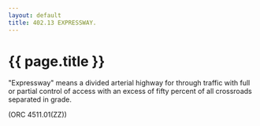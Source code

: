```yaml
---
layout: default 
title: 402.13 EXPRESSWAY.
---
```


{{ page.title }}
================

"Expressway" means a divided arterial highway for through traffic with
full or partial control of access with an excess of fifty percent of all
crossroads separated in grade.

(ORC 4511.01(ZZ))
